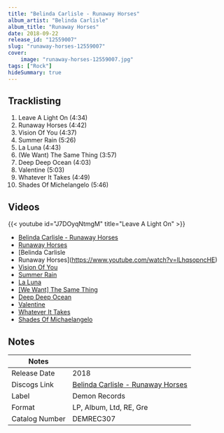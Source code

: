 ```yaml
---
title: "Belinda Carlisle - Runaway Horses"
album_artist: "Belinda Carlisle"
album_title: "Runaway Horses"
date: 2018-09-22
release_id: "12559007"
slug: "runaway-horses-12559007"
cover:
    image: "runaway-horses-12559007.jpg"
tags: ["Rock"]
hideSummary: true
---
```


## Tracklisting
1. Leave A Light On (4:34)
2. Runaway Horses (4:42)
3. Vision Of You (4:37)
4. Summer Rain (5:26)
5. La Luna (4:43)
6. (We Want) The Same Thing (3:57)
7. Deep Deep Ocean (4:03)
8. Valentine (5:03)
9. Whatever It Takes (4:49)
10. Shades Of Michelangelo (5:46)

## Videos
{{< youtube id="J7DOyqNtmgM" title="Leave A Light On" >}}
- [Belinda Carlisle - Runaway Horses](https://www.youtube.com/watch?v=SheKvJKtpdU)
- [Runaway Horses](https://www.youtube.com/watch?v=2vMM5gjqVUA)
- [Belinda Carlisle - Runaway Horses](https://www.youtube.com/watch?v=lLhqsopncHE)
- [Vision Of You](https://www.youtube.com/watch?v=q1xXNddPmnk)
- [Summer Rain](https://www.youtube.com/watch?v=H25HYjXMB8g)
- [La Luna](https://www.youtube.com/watch?v=yE1gIRq7yJw)
- [[We Want] The Same Thing](https://www.youtube.com/watch?v=WPJRQS189bo)
- [Deep Deep Ocean](https://www.youtube.com/watch?v=RWJ_sZd9VxM)
- [Valentine](https://www.youtube.com/watch?v=FaSq1WmCTvg)
- [Whatever It Takes](https://www.youtube.com/watch?v=7T3HLGHigwI)
- [Shades Of Michaelangelo](https://www.youtube.com/watch?v=c8GV0CxraL4)

## Notes

| Notes          |             |
| ---------------| ----------- |
| Release Date   | 2018 |
| Discogs Link   | [Belinda Carlisle - Runaway Horses](https://www.discogs.com/release/12559007) |
| Label          | Demon Records |
| Format         | LP, Album, Ltd, RE, Gre |
| Catalog Number | DEMREC307 |

